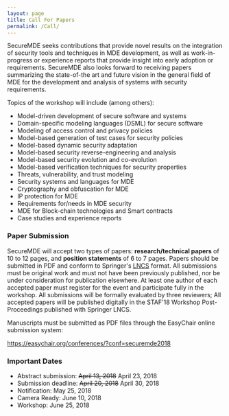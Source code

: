 ```yaml
---
layout: page
title: Call For Papers
permalink: /Call/
---
```


SecureMDE seeks contributions that provide novel results on the integration of
security tools and techniques in MDE development, as well as work-in-progress or
experience reports that provide insight into early adoption or requirements.
SecureMDE also looks forward to receiving papers summarizing the state-of-the art and
future vision in the general field of MDE for the development and analysis of
systems with security requirements. 

Topics of the workshop will include (among others):

 * Model-driven development of secure software and systems
 * Domain-specific modeling languages (DSML) for secure software
 * Modeling of access control and privacy policies
 * Model-based generation of test cases for security policies
 * Model-based dynamic security adaptation
 * Model-based security reverse-engineering and analysis
 * Model-based security evolution and co-evolution
 * Model-based verification techniques for security properties
 * Threats, vulnerability, and trust modeling
 * Security systems and languages for MDE
 * Cryptography and obfuscation for MDE
 * IP protection for MDE
 * Requirements for/needs in MDE security
 * MDE for Block-chain technologies and Smart contracts 
 * Case studies and experience reports


### Paper Submission

SecureMDE will accept two types of papers: **research/technical papers** of 10 to 12 pages, and **position
statements** of 6 to 7 pages. Papers should be submitted in PDF and conform to
Springer's <a href="http://www.springer.com/comp/lncs/authors.html">LNCS</a> format. All submissions must be original work and must not have
been previously published, nor be under consideration for publication elsewhere.
At least one author of each accepted paper must register for the event and
participate fully in the workshop. All submissions will be formally evaluated by
three reviewers; All accepted papers will be published digitally in the
STAF'18 Workshop Post-Proceedings published with Springer LNCS.

Manuscripts must be submitted as PDF files through the EasyChair online submission system: 

<https://easychair.org/conferences/?conf=securemde2018>

### Important Dates

* Abstract submission: ~~April 13, 2018~~ April 23, 2018
* Submission deadline: ~~April 20, 2018~~ April 30, 2018
* Notification: May 25, 2018
* Camera Ready: June 10, 2018
* Workshop: June 25, 2018
